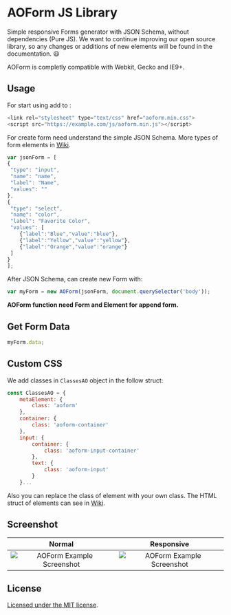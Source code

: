 # AOForm JS Library

Simple responsive Forms generator with JSON Schema, without dependencies (Pure JS). We want to continue improving our open source library, so any changes or additions of new elements will be found in the documentation. 😃

AOForm is completly compatible with Webkit, Gecko and IE9+.

## Usage

For start using add to <head>:

```javascript
<link rel="stylesheet" type="text/css" href="aoform.min.css">
<script src="https://example.com/js/aoform.min.js"></script>
``` 
For create form need understand the simple JSON Schema. More types of form elements in [Wiki](https://github.com/spexnetworks/aoform/wiki/JSON-Schema).

```javascript
var jsonForm = [
{
 "type": "input",
 "name": "name",
 "label": "Name",
 "values": ""
},
{
 "type": "select",
 "name": "color",
 "label": "Favorite Color",
 "values": [
	{"label":"Blue","value":"blue"},
	{"label":"Yellow","value":"yellow"},
	{"label":"Orange","value":"orange"}
 ]
}
];
```

After JSON Schema, can create new Form with:

```javascript
var myForm = new AOForm(jsonForm, document.querySelector('body'));
```
**AOForm function need Form and Element for append form.**

## Get Form Data

```javascript
myForm.data;
```

## Custom CSS

We add classes in `ClassesAO` object in the follow struct:

```javascript
const ClassesAO = {
	metaElement: {
		class: 'aoform'
	},
	container: {
		class: 'aoform-container'
	},
	input: {
		container: {
			class: 'aoform-input-container'
		},
		text: {
			class: 'aoform-input'
		}
	}...
```

Also you can replace the class of element with your own class. The HTML struct of elements can see in [Wiki](https://github.com/spexnetworks/aoform/wiki/CSS-Schema).

## Screenshot

Normal             |  Responsive
:-------------------------:|:-------------------------:
![AOForm Example Screenshot](https://i.imgur.com/ia2s8ZD.png)  |  ![AOForm Example Screenshot](https://i.imgur.com/YHZzMx0.png)

## License

[Licensed under the MIT license](https://github.com/spexnetworks/aoform/blob/master/LICENSE).
